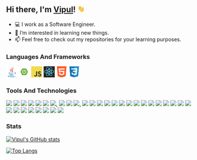 ## Hi there, I'm [Vipul](https://github.com/vipul-kumar-singh/)! <img src="https://raw.githubusercontent.com/vipul-kumar-singh/vipul-kumar-singh/master/src/gif/wave.gif" width="20px">

- 💻 I work as a Software Engineer.
- 👀 I’m interested in learning new things.
- 📫 Feel free to check out my repositories for your learning purposes.


### Languages And Frameworks
<code><img height="30" src="https://raw.githubusercontent.com/vipul-kumar-singh/vipul-kumar-singh/master/src/logo/java.png" title="Java"></code>
<code><img height="30" src="https://raw.githubusercontent.com/vipul-kumar-singh/vipul-kumar-singh/master/src/logo/spring-boot.png" title="Spring Boot"></code>
<code><img height="30" src="https://raw.githubusercontent.com/vipul-kumar-singh/vipul-kumar-singh/master/src/logo/js.png" title="JavaScript"></code>
<code><img height="30" src="https://raw.githubusercontent.com/vipul-kumar-singh/vipul-kumar-singh/master/src/logo/react.png" title="React JS"></code>
<code><img height="30" src="https://raw.githubusercontent.com/vipul-kumar-singh/vipul-kumar-singh/master/src/logo/html.png" title="HTML"></code>
<code><img height="30" src="https://raw.githubusercontent.com/vipul-kumar-singh/vipul-kumar-singh/master/src/logo/css.png" title="CSS"></code>

### Tools And Technologies
![](https://img.shields.io/badge/ORM-Hibernate-informational?style=flat&logo=java&logoColor=orange&color=blue) 
![](https://img.shields.io/badge/API-JPA-informational?style=flat&logo=java&logoColor=orange&color=blue)
![](https://img.shields.io/badge/Arch-MVC-informational?style=flat&logo=java&logoColor=orange&color=blue)
![](https://img.shields.io/badge/Arch-Microservices-informational?style=flat&logo=java&logoColor=orange&color=blue) 
![](https://img.shields.io/badge/FE-JSP-informational?style=flat&logo=java&logoColor=orange&color=blue)
![](https://img.shields.io/badge/FE-Thymeleaf-informational?style=flat&logo=java&logoColor=orange&color=blue)
![](https://img.shields.io/badge/BE-Kafka-informational?style=flat&logo=java&logoColor=orange&color=blue), 
![](https://img.shields.io/badge/BE-Elasticsearch-informational?style=flat&logo=java&logoColor=orange&color=blue) 
![](https://img.shields.io/badge/DB-MySql-informational?style=flat&logo=java&logoColor=orange&color=blue)
![](https://img.shields.io/badge/DB-Postgres-informational?style=flat&logo=java&logoColor=orange&color=blue), 
![](https://img.shields.io/badge/DB-MongoDb-informational?style=flat&logo=java&logoColor=orange&color=blue)
![](https://img.shields.io/badge/Server-Tomcat-informational?style=flat&logo=java&logoColor=orange&color=blue)
![](https://img.shields.io/badge/Build-Maven-informational?style=flat&logo=java&logoColor=orange&color=blue) 
![](https://img.shields.io/badge/Build-Gradle-informational?style=flat&logo=java&logoColor=orange&color=blue) 
![](https://img.shields.io/badge/AWS-EC2-informational?style=flat&logo=java&logoColor=orange&color=blue)
![](https://img.shields.io/badge/AWS-S3-informational?style=flat&logo=java&logoColor=orange&color=blue)
![](https://img.shields.io/badge/AWS-CodeCommit-informational?style=flat&logo=java&logoColor=orange&color=blue)
![](https://img.shields.io/badge/AWS-CodeBuild-informational?style=flat&logo=java&logoColor=orange&color=blue)
![](https://img.shields.io/badge/AWS-CodePipeline-informational?style=flat&logo=java&logoColor=orange&color=blue)
![](https://img.shields.io/badge/AWS-Cognito-informational?style=flat&logo=java&logoColor=orange&color=blue)
![](https://img.shields.io/badge/AWS-Lambda-informational?style=flat&logo=java&logoColor=orange&color=blue)
![](https://img.shields.io/badge/AWS-Cloudwatch-informational?style=flat&logo=java&logoColor=orange&color=blue)
![](https://img.shields.io/badge/AWS-MSK-informational?style=flat&logo=java&logoColor=orange&color=blue)
![](https://img.shields.io/badge/VCS-Git-informational?style=flat&logo=java&logoColor=orange&color=blue)
![](https://img.shields.io/badge/VCS-Flyway-informational?style=flat&logo=java&logoColor=orange&color=blue)
![](https://img.shields.io/badge/VCS-Liquibase-informational?style=flat&logo=java&logoColor=orange&color=blue)
![](https://img.shields.io/badge/QA-Postman-informational?style=flat&logo=java&logoColor=orange&color=blue) 
![](https://img.shields.io/badge/QA-JMeter-informational?style=flat&logo=java&logoColor=orange&color=blue) 
![](https://img.shields.io/badge/QA-Junit-informational?style=flat&logo=java&logoColor=orange&color=blue)
![](https://img.shields.io/badge/IDE-IntelliJ-informational?style=flat&logo=java&logoColor=orange&color=blue) 
![](https://img.shields.io/badge/IDE-Eclipse-informational?style=flat&logo=java&logoColor=orange&color=blue) 
![](https://img.shields.io/badge/OS-Ubuntu-informational?style=flat&logo=java&logoColor=orange&color=blue)
![](https://img.shields.io/badge/OS-Windows-informational?style=flat&logo=java&logoColor=orange&color=blue)



### Stats

[![Vipul's GitHub stats](https://github-readme-stats.vercel.app/api?username=vipul-kumar-singh&show_icons=true&theme=algolia)](https://github.com/vipul-kumar-singh/)

[![Top Langs](https://github-readme-stats.vercel.app/api/top-langs/?username=vipul-kumar-singh&show_icons=true&theme=algolia&layout=compact)](https://github.com/vipul-kumar-singh/)
